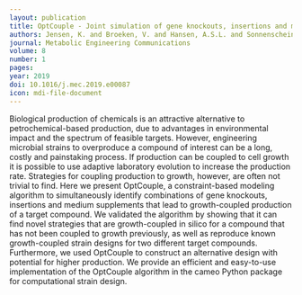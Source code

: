 ```yaml
---
layout: publication
title: OptCouple - Joint simulation of gene knockouts, insertions and medium modifications for prediction of growth-coupled strain designs
authors: Jensen, K. and Broeken, V. and Hansen, A.S.L. and Sonnenschein, N. and Herrgard, M.J.
journal: Metabolic Engineering Communications
volume: 8
number: 1
pages: 
year: 2019
doi: 10.1016/j.mec.2019.e00087
icon: mdi-file-document
---
```

Biological production of chemicals is an attractive alternative to petrochemical-based production, due to advantages in environmental impact and the spectrum of feasible targets. However, engineering microbial strains to overproduce a compound of interest can be a long, costly and painstaking process. If production can be coupled to cell growth it is possible to use adaptive laboratory evolution to increase the production rate. Strategies for coupling production to growth, however, are often not trivial to find. Here we present OptCouple, a constraint-based modeling algorithm to simultaneously identify combinations of gene knockouts, insertions and medium supplements that lead to growth-coupled production of a target compound. We validated the algorithm by showing that it can find novel strategies that are growth-coupled in silico for a compound that has not been coupled to growth previously, as well as reproduce known growth-coupled strain designs for two different target compounds. Furthermore, we used OptCouple to construct an alternative design with potential for higher production. We provide an efficient and easy-to-use implementation of the OptCouple algorithm in the cameo Python package for computational strain design.
